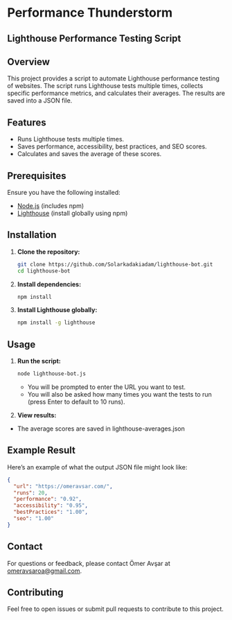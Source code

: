 # Performance Thunderstorm

## Lighthouse Performance Testing Script

## Overview

This project provides a script to automate Lighthouse performance testing of websites. The script runs Lighthouse tests multiple times, collects specific performance metrics, and calculates their averages. The results are saved into a JSON file.

## Features

- Runs Lighthouse tests multiple times.
- Saves performance, accessibility, best practices, and SEO scores.
- Calculates and saves the average of these scores.

## Prerequisites

Ensure you have the following installed:

- [Node.js](https://nodejs.org/) (includes npm)
- [Lighthouse](https://github.com/GoogleChrome/lighthouse) (install globally using npm)

## Installation

1. **Clone the repository:**

   ```bash
   git clone https://github.com/Solarkadakiadam/lighthouse-bot.git
   cd lighthouse-bot
   ```

2. **Install dependencies:**

   ```bash
   npm install
   ```

3. **Install Lighthouse globally:**

   ```bash
   npm install -g lighthouse
   ```

## Usage

1. **Run the script:**

   ```bash
   node lighthouse-bot.js
   ```

   - You will be prompted to enter the URL you want to test.
   - You will also be asked how many times you want the tests to run (press Enter to default to 10 runs).

2. **View results:**

- The average scores are saved in lighthouse-averages.json

## Example Result

Here’s an example of what the output JSON file might look like:

```json
{
  "url": "https://omeravsar.com/",
  "runs": 20,
  "performance": "0.92",
  "accessibility": "0.95",
  "bestPractices": "1.00",
  "seo": "1.00"
}
```

## Contact

For questions or feedback, please contact Ömer Avşar at [omeravsaroa@gmail.com](mailto:omeravsaroa@gmail.com).

## Contributing

Feel free to open issues or submit pull requests to contribute to this project.
